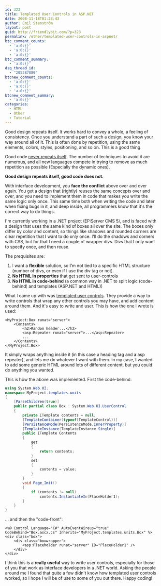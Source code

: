 ```yaml
---
id: 323
title: Templated User Controls in ASP.NET
date: 2008-11-18T01:28:43
author: Emil Stenström
layout: post
guid: http://friendlybit.com/?p=323
permalink: /other/templated-user-controls-in-aspnet/
btc_comment_counts:
  - 'a:0:{}'
  - 'a:0:{}'
  - 'a:0:{}'
btc_comment_summary:
  - 'a:0:{}'
dsq_thread_id:
  - "205287889"
btcnew_comment_counts:
  - 'a:0:{}'
  - 'a:0:{}'
  - 'a:0:{}'
btcnew_comment_summary:
  - 'a:0:{}'
categories:
  - HTML
  - Other
  - Tutorial
---
```

Good design repeats itself. It works hard to convey a whole, a feeling of consistency. Once you understand a part of such a design, you know your way around all of it. This is often done by repetition, using the same elements, colors, styles, positioning, and so on. This is a good thing.

Good code [never repeats itself](http://en.wikipedia.org/wiki/Don%27t_repeat_yourself). The number of techniques to avoid it are numerous, and all new languages compete in trying to remove as much repetition as possible (Especially the dynamic ones).

**Good design repeats itself, good code does not.**

With interface development, you **face the conflict** above over and over again. You get a design that (rightly) reuses the same concepts over and over, and you need to implement them in code that makes you write the same logic only once. This same time both when writing the code and later when fixing bugs in it, and deep inside, all programmers know that it's the correct way to do things.

I'm currently working in a .NET project (EPiServer CMS 5), and is faced with a design that uses the same kind of boxes all over the site. The boxes only differ by color and content, so things like shadows and rounded corners are clear repetition that I want to do only once. I'll do the shadows and corners with CSS, but for that I need a couple of wrapper divs. Divs that I only want to specify once, and then reuse.

The prequisites are:

  1. I want a **flexible** solution, so I'm not tied to a specific HTML structure (number of divs, or even if I use the div tag or not).
  2. **No HTML in properties** that get sent to user-controls
  3. **No HTML in code-behind** (a common way in .NET to split logic (code-behind) and templates (ASP.NET and HTML))

What I came up with was [templated user controls](http://msdn.microsoft.com/en-us/library/36574bf6.aspx). They provide a way to write controls that wrap any other controls you may have, and add content around them. And it's easy to write and user. This is how the one I wrote is used:

```aspx-cs
<MyProject:Box runat="server">
    <Contents>
        <h2>Random header...</h2>
        <asp:Repeater runat="server">...</asp:Repeater>
        ...
    </Contents>
</MyProject:Box>
```

It simply wraps anything inside it (in this case a heading tag and a asp repeater), and lets me do whatever I want with them. In my case, I wanted to add some generic HTML around lots of different content, but you could do anything you wanted.

This is how the above was implemented. First the code-behind:

```csharp
using System.Web.UI;
namespace MyProject.templates.units
{
    [ParseChildren(true)]
    public partial class Box : System.Web.UI.UserControl
    {
        private ITemplate contents = null;
        [TemplateContainer(typeof(TemplateControl))]
        [PersistenceMode(PersistenceMode.InnerProperty)]
        [TemplateInstance(TemplateInstance.Single)]
        public ITemplate Contents
        {
            get
            {
                return contents;
            }
            set
            {
                contents = value;
            }
        }
        void Page_Init()
        {
            if (contents != null)
                contents.InstantiateIn(PlaceHolder1);
        }
    }
}
```

… and then the "code-front":

```aspx-cs
<%@ Control Language="C#" AutoEventWireup="true" CodeBehind="Box.ascx.cs" Inherits="MyProject.templates.units.Box" %>
<div class="box">
    <div class="boxwrapper">
        <asp:Placeholder runat="server" ID="PlaceHolder1" />
    </div>
</div>
```

I think this is a **really useful** way to write user controls, especially for those of you that work as interface developers in a .NET world. Asking the people around me I found that quite a few didn't know how templated user controls worked, so I hope I will be of use to some of you out there. Happy coding!
